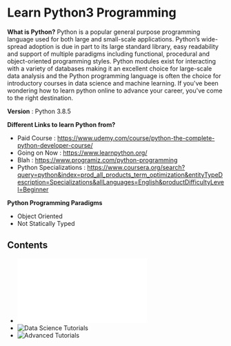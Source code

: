 # Learn Python3 Programming

__What is Python?__ Python is a popular general purpose programming language used for both large and small-scale applications. Python’s wide-spread adoption is due in part to its large standard library, easy readability and support of multiple paradigms including functional, procedural and object-oriented programming styles. Python modules exist for interacting with a variety of databases making it an excellent choice for large-scale data analysis and the Python programming language is often the choice for introductory courses in data science and machine learning. If you've been wondering how to learn python online to advance your career, you've come to the right destination.

__Version__ : Python 3.8.5

__Different Links to learn Python from?__
* Paid Course : https://www.udemy.com/course/python-the-complete-python-developer-course/
* Going on Now : https://www.learnpython.org/
* Blah : https://www.programiz.com/python-programming
* Python Specializations : https://www.coursera.org/search?query=python&index=prod_all_products_term_optimization&entityTypeDescription=Specializations&allLanguages=English&productDifficultyLevel=Beginner

__Python Programming Paradigms__
- Object Oriented
- Not Statically Typed

## Contents
* ![Basics](basics.md)
* ![Data Science Tutorials]()
* ![Advanced Tutorials]()